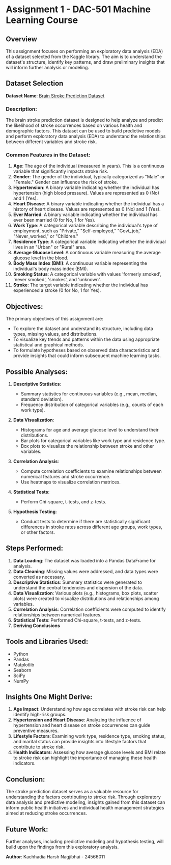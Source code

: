 # Assignment 1 - DAC-501 Machine Learning Course 

## Overview 
This assignment focuses on performing an exploratory data analysis (EDA) of a dataset selected from the Kaggle library. The aim is to understand the dataset's structure, identify key patterns, and draw preliminary insights that will inform further analysis or modeling.

## Dataset Selection

**Dataset Name**: [Brain Stroke Prediction Dataset](https://www.kaggle.com/datasets/fedesoriano/stroke-prediction-dataset?resource=download)

### Description: 
The brain stroke prediction dataset is designed to help analyze and predict the likelihood of stroke occurrences based on various health and demographic factors. This dataset can be used to build predictive models and perform exploratory data analysis (EDA) to understand the relationships between different variables and stroke risk.

### Common Features in the Dataset:
1. **Age**: The age of the individual (measured in years). This is a continuous variable that significantly impacts stroke risk.
2. **Gender**: The gender of the individual, typically categorized as "Male" or "Female." Gender can influence the risk of stroke.
3. **Hypertension**: A binary variable indicating whether the individual has hypertension (high blood pressure). Values are represented as 0 (No) and 1 (Yes).
4. **Heart Disease**: A binary variable indicating whether the individual has a history of heart disease. Values are represented as 0 (No) and 1 (Yes).
5. **Ever Married**: A binary variable indicating whether the individual has ever been married (0 for No, 1 for Yes).
6. **Work Type**: A categorical variable describing the individual's type of employment, such as "Private," "Self-employed," "Govt_job," "Never_worked," or "Children."
7. **Residence Type**: A categorical variable indicating whether the individual lives in an "Urban" or "Rural" area.
8. **Average Glucose Level**: A continuous variable measuring the average glucose level in the blood.
9. **Body Mass Index (BMI)**: A continuous variable representing the individual's body mass index (BMI).
10. **Smoking Status**: A categorical variable with values 'formerly smoked', 'never smoked', 'smokes', and 'unknown'.
11. **Stroke**: The target variable indicating whether the individual has experienced a stroke (0 for No, 1 for Yes).

## Objectives:
The primary objectives of this assignment are: 
- To explore the dataset and understand its structure, including data types, missing values, and distributions. 
- To visualize key trends and patterns within the data using appropriate statistical and graphical methods. 
- To formulate hypotheses based on observed data characteristics and provide insights that could inform subsequent machine learning tasks.

## Possible Analyses: 
1. **Descriptive Statistics**:
   - Summary statistics for continuous variables (e.g., mean, median, standard deviation).
   - Frequency distribution of categorical variables (e.g., counts of each work type).
   
2. **Data Visualization**:
   - Histograms for age and average glucose level to understand their distributions.
   - Bar plots for categorical variables like work type and residence type.
   - Box plots to visualize the relationship between stroke and other variables.
   
3. **Correlation Analysis**:
   - Compute correlation coefficients to examine relationships between numerical features and stroke occurrence.
   - Use heatmaps to visualize correlation matrices.

4. **Statistical Tests**: 
   - Perform Chi-square, t-tests, and z-tests.

5. **Hypothesis Testing**:
   - Conduct tests to determine if there are statistically significant differences in stroke rates across different age groups, work types, or other factors.

## Steps Performed:
1. **Data Loading**: The dataset was loaded into a Pandas DataFrame for analysis.
2. **Data Cleaning**: Missing values were addressed, and data types were converted as necessary.
3. **Descriptive Statistics**: Summary statistics were generated to understand the central tendencies and dispersion of the data.
4. **Data Visualization**: Various plots (e.g., histograms, box plots, scatter plots) were created to visualize distributions and relationships among variables.
5. **Correlation Analysis**: Correlation coefficients were computed to identify relationships between numerical features.
6. **Statistical Tests**: Performed Chi-square, t-tests, and z-tests.
7. **Deriving Conclusions**

## Tools and Libraries Used: 
- Python
- Pandas
- Matplotlib
- Seaborn
- SciPy
- NumPy

## Insights One Might Derive:

1. **Age Impact**: Understanding how age correlates with stroke risk can help identify high-risk groups.
2. **Hypertension and Heart Disease**: Analyzing the influence of hypertension and heart disease on stroke occurrences can guide preventive measures.
3. **Lifestyle Factors**: Examining work type, residence type, smoking status, and marital status can provide insights into lifestyle factors that contribute to stroke risk.
4. **Health Indicators**: Assessing how average glucose levels and BMI relate to stroke risk can highlight the importance of managing these health indicators.

## Conclusion:
The stroke prediction dataset serves as a valuable resource for understanding the factors contributing to stroke risk. Through exploratory data analysis and predictive modeling, insights gained from this dataset can inform public health initiatives and individual health management strategies aimed at reducing stroke occurrences.

## Future Work:
Further analyses, including predictive modeling and hypothesis testing, will build upon the findings from this exploratory analysis.

**Author**: Kachhadia Harsh Nagjibhai - 24566011
